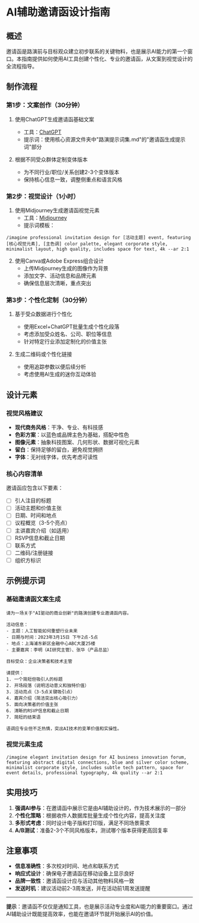# AI辅助邀请函设计指南

## 概述

邀请函是路演前与目标观众建立初步联系的关键物料，也是展示AI能力的第一个窗口。本指南提供如何使用AI工具创建个性化、专业的邀请函，从文案到视觉设计的全流程指导。

## 制作流程

### 第1步：文案创作（30分钟）

1. 使用ChatGPT生成邀请函基础文案
   - 工具：[ChatGPT](https://chat.openai.com)
   - 提示词：使用核心资源文件夹中"路演提示词集.md"的"邀请函生成提示词"部分

2. 根据不同受众群体定制变体版本
   - 为不同行业/职位/关系创建2-3个变体版本
   - 保持核心信息一致，调整侧重点和语言风格

### 第2步：视觉设计（1小时）

1. 使用Midjourney生成邀请函视觉元素
   - 工具：[Midjourney](https://www.midjourney.com)
   - 提示词模板：

```
/imagine professional invitation design for [活动主题] event, featuring [核心视觉元素], [主色调] color palette, elegant corporate style, minimalist layout, high quality, includes space for text, 4k --ar 2:1
```

2. 使用Canva或Adobe Express组合设计
   - 上传Midjourney生成的图像作为背景
   - 添加文字、活动信息和品牌元素
   - 确保信息层次清晰，重点突出

### 第3步：个性化定制（30分钟）

1. 基于受众数据进行个性化
   - 使用Excel+ChatGPT批量生成个性化段落
   - 考虑添加受众姓名、公司、职位等信息
   - 针对特定行业添加定制化的价值主张

2. 生成二维码或个性化链接
   - 使用追踪参数以便后续分析
   - 考虑使用AI生成的迷你互动体验

## 设计元素

### 视觉风格建议

- **现代商务风格**：干净、专业、有科技感
- **色彩方案**：以蓝色或品牌主色为基础，搭配中性色
- **图像元素**：抽象科技图案、几何形状、数据可视化元素
- **留白**：保持足够的留白，避免视觉拥挤
- **字体**：无衬线字体，优先考虑可读性

### 核心内容清单

邀请函应包含以下要素：

- [ ] 引人注目的标题
- [ ] 活动主题和价值主张
- [ ] 日期、时间和地点
- [ ] 议程概览（3-5个亮点）
- [ ] 主讲嘉宾介绍（如适用）
- [ ] RSVP信息和截止日期
- [ ] 联系方式
- [ ] 二维码/注册链接
- [ ] 组织方标识

## 示例提示词

### 基础邀请函文案生成

```
请为一场关于"AI驱动的商业创新"的路演创建专业邀请函内容。

活动信息：
- 主题：人工智能如何重塑行业未来
- 日期与时间：2023年3月15日 下午2点-5点
- 地点：上海浦东新区金融中心ABC大厦25楼
- 主要嘉宾：李明（AI研究主管）、张华（产品总监）

目标受众：企业决策者和技术主管

请提供：
1. 一个简短但吸引人的标题
2. 开场段落（说明活动意义和独特价值）
3. 活动亮点（3-5点关键吸引点）
4. 嘉宾介绍（简洁突出核心吸引力）
5. 面向决策者的价值主张
6. 清晰的RSVP信息和截止日期
7. 简短的结束语

语调应专业但不乏热情，突出AI技术的变革价值和实操性。
```

### 视觉元素生成

```
/imagine elegant invitation design for AI business innovation forum, featuring abstract digital connections, blue and silver color scheme, minimalist corporate style, includes subtle tech pattern, space for event details, professional typography, 4k quality --ar 2:1
```

## 实用技巧

1. **强调AI参与**：在邀请函中展示它是由AI辅助设计的，作为技术展示的一部分
2. **个性化策略**：根据收件人数据库批量生成个性化内容，提高关注度
3. **多形式考虑**：同时设计电子版和打印版，满足不同场景需求
4. **A/B测试**：准备2-3个不同风格版本，测试哪个版本获得更高回复率

## 注意事项

- **信息准确性**：多次校对时间、地点和联系方式
- **响应式设计**：确保电子邀请函在移动设备上显示良好
- **品牌一致性**：邀请函设计应与活动其他物料风格一致
- **发送时机**：建议活动前2-3周发送，并在活动前1周发送提醒

---

**提示**：邀请函不仅仅是通知工具，也是展示活动专业度和AI能力的重要窗口。通过AI辅助设计既能提高效率，也能在邀请环节就开始展示AI的价值。 
